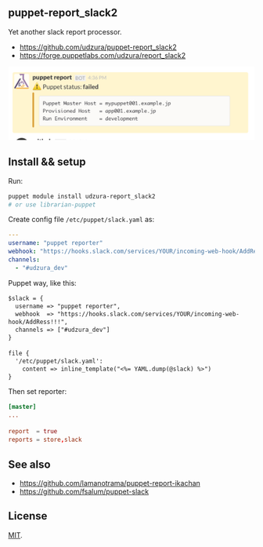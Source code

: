puppet-report_slack2
--------------------

Yet another slack report processor.

* https://github.com/udzura/puppet-report_slack2
* https://forge.puppetlabs.com/udzura/report_slack2

![screen](./screen.png)

## Install && setup

Run:

```bash
puppet module install udzura-report_slack2
# or use librarian-puppet
```

Create config file `/etc/puppet/slack.yaml` as:

```yaml
--- 
username: "puppet reporter"
webhook: "https://hooks.slack.com/services/YOUR/incoming-web-hook/AddRess!!!"
channels: 
  - "#udzura_dev"
```

Puppet way, like this:

```puppet
$slack = {
  username => "puppet reporter",
  webhook  => "https://hooks.slack.com/services/YOUR/incoming-web-hook/AddRess!!!",
  channels => ["#udzura_dev"]
}

file {
  '/etc/puppet/slack.yaml':
    content => inline_template("<%= YAML.dump(@slack) %>")
}
```

Then set reporter:

```toml
[master]
...

report  = true
reports = store,slack
```

## See also

* https://github.com/lamanotrama/puppet-report-ikachan
* https://github.com/fsalum/puppet-slack

## License

[MIT](./LICENSE).
